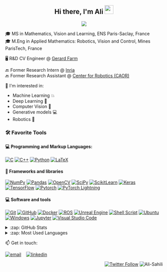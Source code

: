 <!-- ### Hi there, I'm Ali 👋 -->
<h2 align="center">
  <!-- Welcome to Ali Rida Sahili's profile! -->
  Hi there, I'm Ali 
  <img src="https://media.giphy.com/media/hvRJCLFzcasrR4ia7z/giphy.gif" width="28">
</h2>
<p align="center">
  <a href="https://github.com/DenverCoder1/readme-typing-svg"><img src="https://readme-typing-svg.herokuapp.com/?lines=Computer%20Vision%20and%20AI%20Researcher;Always%20learning%20new%20things&font=Fira%20Code&center=true&width=440&height=45&color=f75c7e&vCenter=true&size=22"></a>
</p>


<!--  ====================================== CONTACT ====================================== -->

<!-- <div align="center">
  
  [![Gmail Badge](https://img.shields.io/badge/-sreyan2000@gmail.com-c14438?style=flat-square&logo=Gmail&logoColor=white&link=mailto:alirida.sahili@gmail.com)](mailto:alirida.sahili@gmail.com)
  [![Linkedin Badge](https://img.shields.io/badge/-sreyanghosh-blue?style=flat-square&logo=Linkedin&logoColor=white&link=https://www.linkedin.com/in/ali-rida-sahili-a84b7a189/)](https://www.linkedin.com/in/ali-rida-sahili-a84b7a189/)

</div>
<br> -->

<!--  ====================================== My Background ====================================== -->

🎓 MS in Mathematics, Vision and Learning, ENS Paris-Saclay, France <br>
🎓 M.Eng in Applied Mathematics: Robotics, Vision and Control, Mines ParisTech, France

🖥️ R&D CV Engineer @ [Gerard Farm]()<br>

🔙 Former Research Intern @ [Inria](https://www.inria.fr/en)<br>
🔙 Former Research Assistant @ [Center for Robotics (CAOR)](https://caor-mines-paristech.fr/en/home/)<br>
<!-- 🔙 Former Research Assistant @ [Lebanese University](http://www.ulfg.ul.edu.lb/) -->

💞️ I'm interested in:
- Machine Learning 💥
- Deep Learning 🧠
- Computer Vision 🎨
- Generative models 💻
- Robotics 🤖


<!--  ====================================== Favorite Tools ====================================== -->

### 🛠️ Favorite Tools

#### 💻 Programming and Markup Languages:
<p>
    <a href="https://github.com/search?q=user%3ADenverCoder1+language%3Ac"><img alt="C" src="https://custom-icon-badges.herokuapp.com/badge/C-03599C.svg?logo=c-in-hexagon&logoColor=white"></a>
    <a href="https://github.com/search?q=user%3ADenverCoder1+language%3Acpp"><img alt="C++" src="https://custom-icon-badges.herokuapp.com/badge/C++-9C033A.svg?logo=cpp2&logoColor=white"></a>
    <a href="https://github.com/search?q=user%3ADenverCoder1+language%3Apython"><img alt="Python" src="https://img.shields.io/badge/Python-14354C.svg?logo=python&logoColor=white"></a>
    <a href="https://github.com/search?q=user%3ADenverCoder1+language%3Atex"><img alt="LaTeX" src="https://img.shields.io/badge/LaTeX-008080.svg?logo=LaTeX&logoColor=white"></a>
</p>

<!-- ![Python](https://img.shields.io/badge/python-3670A0?style=plastic&logo=python&logoColor=ffdd54) 
![C++](https://img.shields.io/badge/c++-%2300599C.svg?style=plastic&logo=c%2B%2B&logoColor=white) -->
<!-- ![Unreal Engine](https://img.shields.io/badge/Unreal%20Engine-%20-lightgrey) -->


<!--  ====================================== Frameworks and libraries ====================================== -->

#### 🧰 Frameworks and libraries
<p>
<!--     <a href="#"><img alt="Arduino" src="https://img.shields.io/badge/-Arduino-00979D?logo=Arduino&logoColor=white"></a> -->
    <a href="#"><img alt="NumPy" src="https://img.shields.io/badge/Numpy-013243.svg?logo=numpy&logoColor=white"></a>
    <a href="#"><img alt="Pandas" src="https://img.shields.io/badge/Pandas-150458.svg?logo=pandas&logoColor=white"></a>
    <a href="#"><img alt="OpenCV" src="https://img.shields.io/badge/OpenCV-%23white.svg?logo=opencv"></a>
    <a href="#"><img alt="SciPy" src="https://img.shields.io/badge/SciPy-%230C55A5.svg?style=flat&logo=scipy&logoColor=%white"></a>
    <a href="#"><img alt="ScikitLearn" src="https://img.shields.io/badge/scikit--learn-%23F7931E.svg?logo=scikit-learn&logoColor=white"></a>
    <a href="#"><img alt="Keras" src="https://img.shields.io/badge/Keras-D00000.svg?logo=Keras&logoColor=white"></a>
    <a href="#"><img alt="TensorFlow" src="https://img.shields.io/badge/TensorFlow-FF6F00.svg?logo=TensorFlow&logoColor=white"></a>
    <a href="#"><img alt="Pytorch" src="https://img.shields.io/badge/Pytorch-150.svg?logo=PyTorch&logoColor=white"></a>
    <a href="#"><img alt="PyTorch Lightning" src="https://img.shields.io/static/v1?style=flat&message=PyTorch+Lightning&color=792EE5&logo=PyTorch+Lightning&logoColor=FFFFFF&label="></a>
</p>

<!--![NumPy](https://img.shields.io/badge/numpy-%23013243.svg?style=plastic&logo=numpy&logoColor=white) 
![Pandas](https://img.shields.io/badge/pandas-%23150458.svg?style=plastic&logo=pandas&logoColor=white) 
![SciPy](https://img.shields.io/badge/SciPy-%230C55A5.svg?style=plastic&logo=scipy&logoColor=%white) 
![scikit-learn](https://img.shields.io/badge/scikit--learn-%23F7931E.svg?style=plastic&logo=scikit-learn&logoColor=white)
![TensorFlow](https://img.shields.io/badge/TensorFlow-%23FF6F00.svg?style=plastic&logo=TensorFlow&logoColor=white)
![Keras](https://img.shields.io/badge/Keras-%23D00000.svg?style=plastic&logo=Keras&logoColor=white) 
![PyTorch](https://img.shields.io/badge/PyTorch-%23EE4C2C.svg?style=plastic&logo=PyTorch&logoColor=white)  -->

<!--  ====================================== Software and tools ====================================== -->
<!-- LINK for all imgs https://github.com/progfay/shields-with-icon/blob/master/Snippets.md -->
#### 💻 Software and tools

<p>
    <a href="#"><img alt="Git" src="https://img.shields.io/badge/Git-F05033.svg?logo=git&logoColor=white"></a>
    <a href="#"><img alt="GitHub" src="https://img.shields.io/badge/Github-%23121011.svg?logo=github&logoColor=white"></a>
    <a href="#"><img alt="Docker" src="https://img.shields.io/static/v1?style=flat&message=Docker&color=2496ED&logo=Docker&logoColor=white&label="></a>
<!--   ![Docker](https://img.shields.io/static/v1?style=for-the-badge&message=Docker&color=2496ED&logo=Docker&logoColor=FFFFFF&label=) -->
    <a href="#"><img alt="ROS" src="https://img.shields.io/static/v1?style=flat&message=ROS&logo=ROS&logoColor=white"></a>
    <a href="#"><img alt="Unreal Engine" src="https://img.shields.io/static/v1?style=flat&message=Unreal+Engine&color=0E1128&logo=Unreal+Engine&logoColor=white&label="></a>
    <!-- <a href="#"><img alt="Docker" src=" "></a> -->
    <!-- <a href="#"><img alt="Kubernetes" src=" "></a> -->
    <!-- <a href="#"><img alt="AWS" src=" "></a> -->
    <a href="#"><img alt="Shell Script" src="https://img.shields.io/badge/Shell%20Script-150458.svg?logo=gnu-bash&logoColor=white"></a>
    <a href="#"><img alt="Ubuntu" src="https://img.shields.io/badge/Ubuntu-E95420?logo=ubuntu&logoColor=white"><a>
    <a href="#"><img alt="Windows" src="https://img.shields.io/badge/Windows-0078D6?logo=windows&logoColor=white"></a>
    <a href="#"><img alt="Jupyter" src="https://img.shields.io/badge/Jupyter-F37626.svg?logo=Jupyter&logoColor=white"></a>
    <!-- <a href="#"><img alt="Stack Overflow" src="https://img.shields.io/badge/-Stack%20Overflow-FE7A16?logo=stack-overflow&logoColor=white"></a> -->
    <a href="#"><img alt="Visual Studio Code" src="https://img.shields.io/badge/Visual%20Studio%20Code-ad78f7.svg?logo=visual-studio-code&logoColor=white"></a>

</p>



<!--  ====================================== GITHUB STATS ====================================== -->
<details>
  <summary>:zap: GitHub Stats</summary>

  <div align="center">
    <!-- https://github.com/anuraghazra/github-readme-stats -->
    <img alt="GitHub Stats" width="49%" src="https://github-readme-stats.vercel.app/api?username=Ali-Sahili&theme=great-gatsby&hide_border=true&count_private=true&show_icons=true">
    <!-- https://github.com/DenverCoder1/github-readme-streak-stats -->
    <img alt="GitHub Streak" width="49%" src="https://github-readme-streak-stats.herokuapp.com/?user=Ali-Sahili&theme=great-gatsby&hide_border=true">

  </div>

  <div align="center">
    <!-- https://github.com/Ashutosh00710/github-readme-activity-graph -->
    <img alt="GitHub Activity Graph" width="98%" src="https://activity-graph.herokuapp.com/graph?username=Ali-Sahili&bg_color=000000&color=ffd95b&line=ffb74d&point=ffa726&area=true&hide_border=true&custom_title=Last%20Month%20Contributions%20Graph">
  </div>

</details>

<details>
  <summary>:zap: Most Used Languages</summary>

  ![Top Langs](https://github-readme-stats.vercel.app/api/top-langs/?username=Ali-Sahili&theme=great-gatsby&hide_border=true&layout=compact&langs_count=6)

</details>

<!--  ====================================== CONTACT ====================================== -->

📫 Get in touch:

[![email](https://user-images.githubusercontent.com/25087769/87174308-a4680f00-c2df-11ea-90b0-5fa1fa76d2f1.png)](mailto:alirida.sahili@gmail.com) &nbsp;&nbsp;
[![linkedin](https://user-images.githubusercontent.com/25087769/87172072-530a5080-c2dc-11ea-8e2c-8ee4dbf3394b.png)](https://www.linkedin.com/in/ali-rida-sahili-a84b7a189/) &nbsp;&nbsp;
<!-- [![Twitter Follow](https://img.shields.io/twitter/follow/arsahili?label=Follow&style=social)](https://twitter.com/arsahili) -->

<p align="right">
  <a href="https://twitter.com/arsahili"><img alt="Twitter Follow" src="https://img.shields.io/twitter/follow/arsahili?label=Follow&style=social"></a>
  <img src="https://komarev.com/ghpvc/?username=Ali-Sahili&label=Profile%20views&color=0e75b6&style=flat" alt="Ali-Sahili" /> 
</p>

<!--  ====================================== COMMENTS ====================================== -->

<!--
**Ali-Sahili/Ali-Sahili** is a ✨ _special_ ✨ repository because its `README.md` (this file) appears on your GitHub profile.

Here are some ideas to get you started:

- 🔭 I’m currently working on ...
- 🌱 I’m currently learning ...
- 👯 I’m looking to collaborate on ...
- 🤔 I’m looking for help with ...
- 💬 Ask me about ...
- 📫 How to reach me: ...
- 😄 Pronouns: ...
- ⚡ Fun fact: ...
-->
